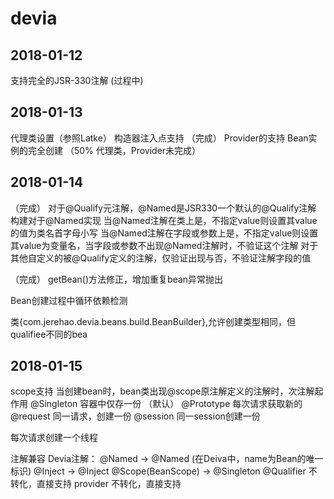 # devia

## 2018-01-12
支持完全的JSR-330注解 (过程中)

## 2018-01-13
代理类设置（参照Latke）
构造器注入点支持 （完成）
Provider<T>的支持
Bean实例的完全创建 （50% 代理类，Provider未完成）

## 2018-01-14

（完成）
对于@Qualify元注解，@Named是JSR330一个默认的@Qualify注解
构建对于@Named实现
当@Named注解在类上是，不指定value则设置其value的值为类名首字母小写
当@Named注解在字段或参数上是，不指定value则设置其value为变量名，当字段或参数不出现@Named注解时，不验证这个注解
对于其他自定义的被@Qualify定义的注解，仅验证出现与否，不验证注解字段的值

（完成）
getBean()方法修正，增加重复bean异常抛出

Bean创建过程中循环依赖检测

类{com.jerehao.devia.beans.build.BeanBuilder},允许创建类型相同，但qualifiee不同的bea

## 2018-01-15

scope支持
当创建bean时，bean类出现@scope原注解定义的注解时，次注解起作用
@Singleton 容器中仅存一份 （默认）
@Prototype 每次请求获取新的
@request 同一请求，创建一份
@session 同一session创建一份

每次请求创建一个线程

注解兼容
Devia注解：
@Named   ->     @Named   (在Deiva中，name为Bean的唯一标识)
@Inject     ->      @Inject
@Scope(BeanScope)   ->     @Singleton
@Qualifier 不转化，直接支持
provider<T> 不转化，直接支持
